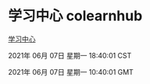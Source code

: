 # 学习中心 colearnhub
[学习中心](http://59.174.24.47:56308/colearnhub/)

2021年 06月 07日 星期一 18:40:01 CST

2021年 06月 07日 星期一 10:40:01 GMT
